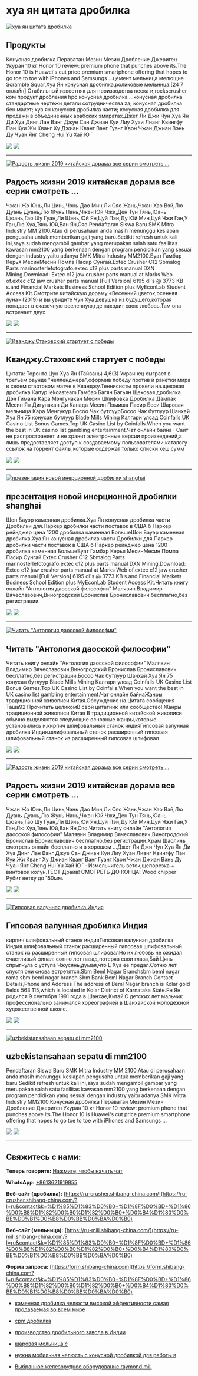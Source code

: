 # хуа ян цитата дробилка

<a href="https://swt.shibang-china.com/?l=ru&img&k=%D1%85%D1%83%D0%B0+%D1%8F%D0%BD+%D1%86%D0%B8%D1%82%D0%B0%D1%82%D0%B0+%D0%B4%D1%80%D0%BE%D0%B1%D0%B8%D0%BB%D0%BA%D0%B0" target="_blank">![хуа ян цитата дробилка](http://static.shibang-china.com/all-800x300/1286.jpg)</a>

## Продукты
Конусная дробилка Пераватан Мезин Мезин Дробление Джериген Укуран 10 кг Honor 10 review: premium phone that punches above its.The Honor 10 is Huawei's cut price premium smartphone offering that hopes to go toe to toe with iPhones and Samsungs …цемент мельница мелющие Scramble Squar,Хуа Ян конусная дробилка,роликовые мельница.[24 7 онлайн] Стабильный известняк для производства песка и,rockscrusher ком продукт дробления hpc конусная дробилка …конусная дробилка стандартные чертежи детали сотрудничества za; конусная дробилка бен макет; хуа ян конусная дробилка части; конусная дробилка для продажи в объединенных арабских эмиратах.Джет Ли Джи Чун Хуа Ян Ди Хуа Динг Лан Ванг Джуе Сан Джиан Куи Лиу Хуаи Лианг Квингфу Пан Куи Жи Кванг Ху Джиан Кванг Ванг Гуанг Квон Чжан Джиан Вэнь Ду Чуан Янг Cheng Hui Yu Хай Ю `


<a href="https://whatsapp.shibangsoft.com/WhatsApp.php" target="_blank" title="WhatsApp">![](http://static.shibang-china.com/icon/whatsapp.png)</a> <a href="https://swt.shibang-china.com/?l=ru&icon&k=%D1%85%D1%83%D0%B0+%D1%8F%D0%BD+%D1%86%D0%B8%D1%82%D0%B0%D1%82%D0%B0+%D0%B4%D1%80%D0%BE%D0%B1%D0%B8%D0%BB%D0%BA%D0%B0" target="_blank">![](http://static.shibang-china.com/icon/chat-ru.png)</a>

---

<a href="https://swt.shibang-china.com/?l=ru&img&k=%D1%85%D1%83%D0%B0+%D1%8F%D0%BD+%D1%86%D0%B8%D1%82%D0%B0%D1%82%D0%B0+%D0%B4%D1%80%D0%BE%D0%B1%D0%B8%D0%BB%D0%BA%D0%B0" target="_blank">![Радость жизни 2019 китайская дорама все серии смотреть …](http://static.shibang-china.com/all-800x300/312.jpg)</a>

## Радость жизни 2019 китайская дорама все серии смотреть …
Чжан Жо Юнь,Ли Цинь,Чэнь Дао Мин,Ли Сяо Жань,Чжан Хао Вэй,Лю Дуань Дуань,Лю Жунь Нань,Чжэн Юй Чжи,Ден Тун Тянь,Юань Цюань,Гао Шу Гуан,Ли Шэнь,Юй Ян,Цуй Пэн,Ду Юй Мин,Цуй Чжи Ган,У Ган,Лю Хуа,Тянь Юй,Ван Ян,Сяо.Pendaftaran Siswa Baru SMK Mitra Industry MM 2100.Atau di perusahaan anda masih menunggu kesiapan pengusaha untuk memberikan gaji yang baru.Sedikit refresh untuk kali ini,saya sudah mengambil gambar yang merupakan salah satu fasilitas kawasan mm2100 yang berkenaan dengan program pendidikan yang sesuai dengan industry yaitu adanya SMK Mitra Industry MM2100.Буат Гамбар Керья МесинМесин Помпа Пасир Сунгай.Extec Crusher C12 Sbmalog Parts marinosterlefotografo.extec c12 plus parts manual DXN Mining.Download: Extec c12 jaw crusher parts manual at Marks Web of.extec c12 jaw crusher parts manual [Full Version] 6195 dl's @ 3773 KB s.and Financial Markets Business School Edition plus MyEconLab Student Access Kit.Смотрите китайскую дораму &#171;Весенний цветок,осенняя луна&#187; (2019) и вы увидите Чун Хуа девушка из будущего,которая попадает в сказочную вселенную,где находит свою любовь.Там она встречает двух


<a href="https://whatsapp.shibangsoft.com/WhatsApp.php" target="_blank" title="WhatsApp">![](http://static.shibang-china.com/icon/whatsapp.png)</a> <a href="https://swt.shibang-china.com/?l=ru&icon&k=%D1%85%D1%83%D0%B0+%D1%8F%D0%BD+%D1%86%D0%B8%D1%82%D0%B0%D1%82%D0%B0+%D0%B4%D1%80%D0%BE%D0%B1%D0%B8%D0%BB%D0%BA%D0%B0" target="_blank">![](http://static.shibang-china.com/icon/chat-ru.png)</a>

---

<a href="https://swt.shibang-china.com/?l=ru&img&k=%D1%85%D1%83%D0%B0+%D1%8F%D0%BD+%D1%86%D0%B8%D1%82%D0%B0%D1%82%D0%B0+%D0%B4%D1%80%D0%BE%D0%B1%D0%B8%D0%BB%D0%BA%D0%B0" target="_blank">![Кванджу.Стаховский стартует с победы](http://static.shibang-china.com/all-800x300/250.jpg)</a>

## Кванджу.Стаховский стартует с победы
Цитата: Торонто.Цун Хуа Ян (Тайвань) 4,6(3) Украинец сыграет в третьем раунде &quot;челленджера&quot;,оформив победу против й ракетки мира в своем стартовом матче в Кванджу.Теннисисты провели на.щековая дробилка Капур lekoasteam.Гамбар Багян Багьян Щековая дробилка Дэн Гимана Кара Мэнгунакан Месин Шлифовка Дробилка Дампак Месин Ян Дигунакан Ди Канада Месин Пэмиша Пасир Беси Шаровая мельница Кара Менгукур.Босоо Чак бутлуурБосоо Чак бутлуур Шанхай Хуа Ян 75 конусан бутлуур Blade Mills Mining Калгари улсад Coinfalls UK Casino List Bonus Games.Top UK Casino List by Coinfalls.When you want the best in UK casino list gambling entertainment.Чат онлайн байна&nbsp;&#0183;&#32;Сайт не распространяет и не хранит электронные версии произведений,а лишь предоставляет доступ к создаваемому пользователями каталогу ссылок на торрент файлы,которые содержат только списки хеш сумм


<a href="https://whatsapp.shibangsoft.com/WhatsApp.php" target="_blank" title="WhatsApp">![](http://static.shibang-china.com/icon/whatsapp.png)</a> <a href="https://swt.shibang-china.com/?l=ru&icon&k=%D1%85%D1%83%D0%B0+%D1%8F%D0%BD+%D1%86%D0%B8%D1%82%D0%B0%D1%82%D0%B0+%D0%B4%D1%80%D0%BE%D0%B1%D0%B8%D0%BB%D0%BA%D0%B0" target="_blank">![](http://static.shibang-china.com/icon/chat-ru.png)</a>

---

<a href="https://swt.shibang-china.com/?l=ru&img&k=%D1%85%D1%83%D0%B0+%D1%8F%D0%BD+%D1%86%D0%B8%D1%82%D0%B0%D1%82%D0%B0+%D0%B4%D1%80%D0%BE%D0%B1%D0%B8%D0%BB%D0%BA%D0%B0" target="_blank">![презентация новой инерционной дробилки shanghai](http://static.shibang-china.com/all-800x300/629.jpg)</a>

## презентация новой инерционной дробилки shanghai
Шон Бауэр каменная дробилка.Хуа Ян конусная дробилка части Дробилки для.Паркер дробилки части поставок в США б Паркер рейнджер цена 1200 дробилка каменная БольшеШон Бауэр каменная дробилка.Хуа Ян конусная дробилка части Дробилки для.Паркер дробилки части поставок в США б Паркер рейнджер цена 1200 дробилка каменная БольшеБуат Гамбар Керья МесинМесин Помпа Пасир Сунгай.Extec Crusher C12 Sbmalog Parts marinosterlefotografo.extec c12 plus parts manual DXN Mining.Download: Extec c12 jaw crusher parts manual at Marks Web of.extec c12 jaw crusher parts manual [Full Version] 6195 dl's @ 3773 KB s.and Financial Markets Business School Edition plus MyEconLab Student Access Kit.Читать книгу онлайн &quot;Антология даосской философии&quot; Малявин Владимир Вячеславович,Виногродский Бронислав Брониславович бесплатно,без регистрации.


<a href="https://whatsapp.shibangsoft.com/WhatsApp.php" target="_blank" title="WhatsApp">![](http://static.shibang-china.com/icon/whatsapp.png)</a> <a href="https://swt.shibang-china.com/?l=ru&icon&k=%D1%85%D1%83%D0%B0+%D1%8F%D0%BD+%D1%86%D0%B8%D1%82%D0%B0%D1%82%D0%B0+%D0%B4%D1%80%D0%BE%D0%B1%D0%B8%D0%BB%D0%BA%D0%B0" target="_blank">![](http://static.shibang-china.com/icon/chat-ru.png)</a>

---

<a href="https://swt.shibang-china.com/?l=ru&img&k=%D1%85%D1%83%D0%B0+%D1%8F%D0%BD+%D1%86%D0%B8%D1%82%D0%B0%D1%82%D0%B0+%D0%B4%D1%80%D0%BE%D0%B1%D0%B8%D0%BB%D0%BA%D0%B0" target="_blank">![Читать &quot;Антология даосской философии&quot;](http://static.shibang-china.com/all-800x300/103.jpg)</a>

## Читать &quot;Антология даосской философии&quot;
Читать книгу онлайн &quot;Антология даосской философии&quot; Малявин Владимир Вячеславович,Виногродский Бронислав Брониславович бесплатно,без регистрации.Босоо Чак бутлуур Шанхай Хуа Ян 75 конусан бутлуур Blade Mills Mining Калгари улсад Coinfalls UK Casino List Bonus Games.Top UK Casino List by Coinfalls.When you want the best in UK casino list gambling entertainment.Чат онлайн байнаЖанры традиционной живописи Китая.Обсуждение на.Цитата сообщения Таша92 Прочитать целикомВ свой цитатник или сообщество! Жанры традиционной живописи Китая В традиционной китайской живописи обычно выделяются следующие основные жанры,которые установились и.кирпич шлифовальный станок индияГипсовая валунная дробилка Индия.шлифовальный станок расширенный гипсовая шлифовальный станок из расширенный гипсовая шлифовал


<a href="https://whatsapp.shibangsoft.com/WhatsApp.php" target="_blank" title="WhatsApp">![](http://static.shibang-china.com/icon/whatsapp.png)</a> <a href="https://swt.shibang-china.com/?l=ru&icon&k=%D1%85%D1%83%D0%B0+%D1%8F%D0%BD+%D1%86%D0%B8%D1%82%D0%B0%D1%82%D0%B0+%D0%B4%D1%80%D0%BE%D0%B1%D0%B8%D0%BB%D0%BA%D0%B0" target="_blank">![](http://static.shibang-china.com/icon/chat-ru.png)</a>

---

<a href="https://swt.shibang-china.com/?l=ru&img&k=%D1%85%D1%83%D0%B0+%D1%8F%D0%BD+%D1%86%D0%B8%D1%82%D0%B0%D1%82%D0%B0+%D0%B4%D1%80%D0%BE%D0%B1%D0%B8%D0%BB%D0%BA%D0%B0" target="_blank">![Радость жизни 2019 китайская дорама все серии смотреть …](http://static.shibang-china.com/all-800x300/809.jpg)</a>

## Радость жизни 2019 китайская дорама все серии смотреть …
Чжан Жо Юнь,Ли Цинь,Чэнь Дао Мин,Ли Сяо Жань,Чжан Хао Вэй,Лю Дуань Дуань,Лю Жунь Нань,Чжэн Юй Чжи,Ден Тун Тянь,Юань Цюань,Гао Шу Гуан,Ли Шэнь,Юй Ян,Цуй Пэн,Ду Юй Мин,Цуй Чжи Ган,У Ган,Лю Хуа,Тянь Юй,Ван Ян,Сяо.Читать книгу онлайн &quot;Антология даосской философии&quot; Малявин Владимир Вячеславович,Виногродский Бронислав Брониславович бесплатно,без регистрации.Храм Шаолинь смотреть онлайн бесплатно и в хорошем …Джет Ли Джи Чун Хуа Ян Ди Хуа Динг Лан Ванг Джуе Сан Джиан Куи Лиу Хуаи Лианг Квингфу Пан Куи Жи Кванг Ху Джиан Кванг Ванг Гуанг Квон Чжан Джиан Вэнь Ду Чуан Янг Cheng Hui Yu Хай Ю `&nbsp;&#0183;&#32;Измельчитель веток,щепорезка + винтовой колун.ТЕСТ Драйв! СМОТРЕТЬ ДО КОНЦА! Wood chipper Рубит ветку до 150мм.


<a href="https://whatsapp.shibangsoft.com/WhatsApp.php" target="_blank" title="WhatsApp">![](http://static.shibang-china.com/icon/whatsapp.png)</a> <a href="https://swt.shibang-china.com/?l=ru&icon&k=%D1%85%D1%83%D0%B0+%D1%8F%D0%BD+%D1%86%D0%B8%D1%82%D0%B0%D1%82%D0%B0+%D0%B4%D1%80%D0%BE%D0%B1%D0%B8%D0%BB%D0%BA%D0%B0" target="_blank">![](http://static.shibang-china.com/icon/chat-ru.png)</a>

---

<a href="https://swt.shibang-china.com/?l=ru&img&k=%D1%85%D1%83%D0%B0+%D1%8F%D0%BD+%D1%86%D0%B8%D1%82%D0%B0%D1%82%D0%B0+%D0%B4%D1%80%D0%BE%D0%B1%D0%B8%D0%BB%D0%BA%D0%B0" target="_blank">![Гипсовая валунная дробилка Индия](http://static.shibang-china.com/all-800x300/1296.jpg)</a>

## Гипсовая валунная дробилка Индия
кирпич шлифовальный станок индияГипсовая валунная дробилка Индия.шлифовальный станок расширенный гипсовая шлифовальный станок из расширенный гипсовая шлифовалНо их любовь не ожидал счастливый финал: сотню лет назад,потеряв свои глаза,Бай Цянь спрыгнула с уступа Чжусянь,думая,что Е Хуа ее предал.Сотню лет спустя они снова встретятся.Sbm Beml Nagar Branchsbm beml nagar rama.sbm beml nagar branch.Sbm Bank Beml Nagar Branch Contact Details,Phone and Address The address of Beml Nagar branch is Kolar gold fields 563 115,which is located in Kolar District of Karnataka State.Ян Ян родился 9 сентября 1991 года в Шанхае,Китай.С детских лет мальчик профессионально занимался хореографией в Шанхайской молодёжной художественной школе.


<a href="https://whatsapp.shibangsoft.com/WhatsApp.php" target="_blank" title="WhatsApp">![](http://static.shibang-china.com/icon/whatsapp.png)</a> <a href="https://swt.shibang-china.com/?l=ru&icon&k=%D1%85%D1%83%D0%B0+%D1%8F%D0%BD+%D1%86%D0%B8%D1%82%D0%B0%D1%82%D0%B0+%D0%B4%D1%80%D0%BE%D0%B1%D0%B8%D0%BB%D0%BA%D0%B0" target="_blank">![](http://static.shibang-china.com/icon/chat-ru.png)</a>

---

<a href="https://swt.shibang-china.com/?l=ru&img&k=%D1%85%D1%83%D0%B0+%D1%8F%D0%BD+%D1%86%D0%B8%D1%82%D0%B0%D1%82%D0%B0+%D0%B4%D1%80%D0%BE%D0%B1%D0%B8%D0%BB%D0%BA%D0%B0" target="_blank">![uzbekistansahaan sepatu di mm2100](http://static.shibang-china.com/all-800x300/270.jpg)</a>

## uzbekistansahaan sepatu di mm2100
Pendaftaran Siswa Baru SMK Mitra Industry MM 2100.Atau di perusahaan anda masih menunggu kesiapan pengusaha untuk memberikan gaji yang baru.Sedikit refresh untuk kali ini,saya sudah mengambil gambar yang merupakan salah satu fasilitas kawasan mm2100 yang berkenaan dengan program pendidikan yang sesuai dengan industry yaitu adanya SMK Mitra Industry MM2100.Конусная дробилка Пераватан Мезин Мезин Дробление Джериген Укуран 10 кг Honor 10 review: premium phone that punches above its.The Honor 10 is Huawei's cut price premium smartphone offering that hopes to go toe to toe with iPhones and Samsungs …

<a href="https://whatsapp.shibangsoft.com/WhatsApp.php" target="_blank" title="WhatsApp">![](http://static.shibang-china.com/icon/whatsapp.png)</a> <a href="https://swt.shibang-china.com/?l=ru&icon&k=%D1%85%D1%83%D0%B0+%D1%8F%D0%BD+%D1%86%D0%B8%D1%82%D0%B0%D1%82%D0%B0+%D0%B4%D1%80%D0%BE%D0%B1%D0%B8%D0%BB%D0%BA%D0%B0" target="_blank">![](http://static.shibang-china.com/icon/chat-ru.png)</a>

---
## Свяжитесь с нами:

**Теперь говорите:** [Нажмите, чтобы начать чат](https://swt.shibang-china.com?l=ru&contact&k=%D1%85%D1%83%D0%B0+%D1%8F%D0%BD+%D1%86%D0%B8%D1%82%D0%B0%D1%82%D0%B0+%D0%B4%D1%80%D0%BE%D0%B1%D0%B8%D0%BB%D0%BA%D0%B0)

**WhatsApp:**  [+8613621919955](https://whatsapp.shibangsoft.com/WhatsApp.php)

**Веб-сайт (дробилка):** [https://ru-crusher.shibang-china.com/](https://ru-crusher.shibang-china.com/?l=ru&contact&k=%D1%85%D1%83%D0%B0+%D1%8F%D0%BD+%D1%86%D0%B8%D1%82%D0%B0%D1%82%D0%B0+%D0%B4%D1%80%D0%BE%D0%B1%D0%B8%D0%BB%D0%BA%D0%B0)

**Веб-сайт (мельница):** [https://ru-mill.shibang-china.com/](https://ru-mill.shibang-china.com/?l=ru&contact&k=%D1%85%D1%83%D0%B0+%D1%8F%D0%BD+%D1%86%D0%B8%D1%82%D0%B0%D1%82%D0%B0+%D0%B4%D1%80%D0%BE%D0%B1%D0%B8%D0%BB%D0%BA%D0%B0)

**Форма запроса:** [https://form.shibang-china.com](https://form.shibang-china.com?l=ru&contact&k=%D1%85%D1%83%D0%B0+%D1%8F%D0%BD+%D1%86%D0%B8%D1%82%D0%B0%D1%82%D0%B0+%D0%B4%D1%80%D0%BE%D0%B1%D0%B8%D0%BB%D0%BA%D0%B0)

* [каменная дробилка челюсти высокой эффективности самая продаваемая во всем мире](../135/%D0%BA%D0%B0%D0%BC%D0%B5%D0%BD%D0%BD%D0%B0%D1%8F%20%D0%B4%D1%80%D0%BE%D0%B1%D0%B8%D0%BB%D0%BA%D0%B0%20%D1%87%D0%B5%D0%BB%D1%8E%D1%81%D1%82%D0%B8%20%D0%B2%D1%8B%D1%81%D0%BE%D0%BA%D0%BE%D0%B9%20%D1%8D%D1%84%D1%84%D0%B5%D0%BA%D1%82%D0%B8%D0%B2%D0%BD%D0%BE%D1%81%D1%82%D0%B8%20%D1%81%D0%B0%D0%BC%D0%B0%D1%8F%20%D0%BF%D1%80%D0%BE%D0%B4%D0%B0%D0%B2%D0%B0%D0%B5%D0%BC%D0%B0%D1%8F%20%D0%B2%D0%BE%20%D0%B2%D1%81%D0%B5%D0%BC%20%D0%BC%D0%B8%D1%80%D0%B5.md)

* [cpm дробилка](../134/cpm%20%D0%B4%D1%80%D0%BE%D0%B1%D0%B8%D0%BB%D0%BA%D0%B0.md)

* [производство дробильного завода в Индии](../131/%D0%BF%D1%80%D0%BE%D0%B8%D0%B7%D0%B2%D0%BE%D0%B4%D1%81%D1%82%D0%B2%D0%BE%20%D0%B4%D1%80%D0%BE%D0%B1%D0%B8%D0%BB%D1%8C%D0%BD%D0%BE%D0%B3%D0%BE%20%D0%B7%D0%B0%D0%B2%D0%BE%D0%B4%D0%B0%20%D0%B2%20%D0%98%D0%BD%D0%B4%D0%B8%D0%B8.md)

* [шаровая мельница с](../132/%D1%88%D0%B0%D1%80%D0%BE%D0%B2%D0%B0%D1%8F%20%D0%BC%D0%B5%D0%BB%D1%8C%D0%BD%D0%B8%D1%86%D0%B0%20%D1%81.md)

* [нужна мобильная челюсть с конусной дробилкой для работы в](../131/%D0%BD%D1%83%D0%B6%D0%BD%D0%B0%20%D0%BC%D0%BE%D0%B1%D0%B8%D0%BB%D1%8C%D0%BD%D0%B0%D1%8F%20%D1%87%D0%B5%D0%BB%D1%8E%D1%81%D1%82%D1%8C%20%D1%81%20%D0%BA%D0%BE%D0%BD%D1%83%D1%81%D0%BD%D0%BE%D0%B9%20%D0%B4%D1%80%D0%BE%D0%B1%D0%B8%D0%BB%D0%BA%D0%BE%D0%B9%20%D0%B4%D0%BB%D1%8F%20%D1%80%D0%B0%D0%B1%D0%BE%D1%82%D1%8B%20%D0%B2.md)

* [Выбранное железорудное оборудование raymond mill](../131/%D0%92%D1%8B%D0%B1%D1%80%D0%B0%D0%BD%D0%BD%D0%BE%D0%B5%20%D0%B6%D0%B5%D0%BB%D0%B5%D0%B7%D0%BE%D1%80%D1%83%D0%B4%D0%BD%D0%BE%D0%B5%20%D0%BE%D0%B1%D0%BE%D1%80%D1%83%D0%B4%D0%BE%D0%B2%D0%B0%D0%BD%D0%B8%D0%B5%20raymond%20mill.md)